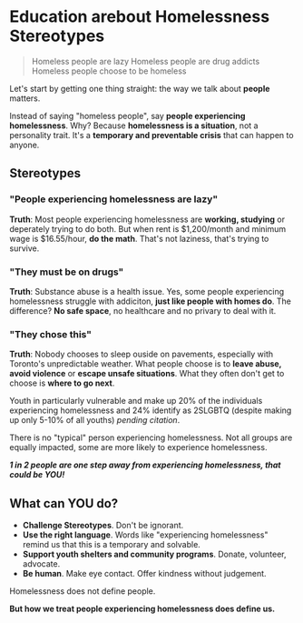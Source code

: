 # Education arebout Homelessness Stereotypes

> Homeless people are lazy
> Homeless people are drug addicts
> Homeless people choose to be homeless

Let's start by getting one thing straight: the way we talk about **people** matters.

Instead of saying "homeless people", say **people experiencing homelessness**. Why? Because **homelessness is a situation**, not a personality trait. It's a **temporary and preventable crisis** that can happen to anyone.

## Stereotypes

### "People experiencing homelessness are lazy"

**Truth**: Most people experiencing homelessness are **working, studying** or deperately trying to do both. But when rent is $1,200/month and minimum wage is $16.55/hour, **do the math**. That's not laziness, that's trying to survive.

### "They must be on drugs"

**Truth**: Substance abuse is a health issue. Yes, some people experiencing homelessness struggle with addiciton, **just like people with homes do**. The difference? **No safe space**, no healthcare and no privary to deal with it.

### "They chose this"

**Truth**: Nobody chooses to sleep ouside on pavements, especially with Toronto's unpredictable weather. What people choose is to **leave abuse, avoid violence** or **escape unsafe situations**. What they often don't get to choose is **where to go next**.

Youth in particularly vulnerable and make up 20% of the individuals experiencing homelessness and 24% identify as 2SLGBTQ (despite making up only 5-10% of all youths) *pending citation*.

There is no "typical" person experiencing homelessness. Not all groups are equally impacted, some are more likely to experience homelessness.

**_1 in 2 people are one step away from experiencing homelessness, that could be YOU!_**

## What can YOU do?

- **Challenge Stereotypes**. Don't be ignorant.
- **Use the right language**. Words like "experiencing homelessness" remind us that this is a temporary and solvable.
- **Support youth shelters and community programs**. Donate, volunteer, advocate.
- **Be human**. Make eye contact. Offer kindness without judgement.

Homelessness does not define people.

**But how we treat people experiencing homelessness does define us.**
